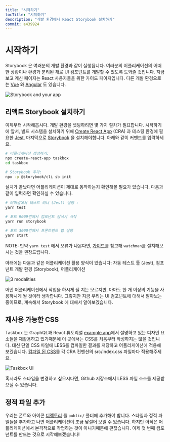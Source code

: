 ```yaml
---
title: "시작하기"
tocTitle: "시작하기"
description: "개발 환경에서 React Storybook 설치하기"
commit: a439924
---
```


# 시작하기

Storybook 은 여러분의 개발 환경과 같이 실행됩니다. 여러분의 어플리케이션의 어떠한 상황이나 환경과 분리된 채로 UI 컴포넌트를 
개발할 수 있도록 도와줄 것입니다. 지금 보고 계신 페이지는 React 사용자들을 위한 가이드 페이지입니다. 
다른 개발 환경으로는 [Vue](/vue/en/get-started) 와 [Angular](/angular/en/getstarted) 도 있습니다.

![Storybook and your app](/storybook-relationship.jpg)

## 리액트 Storybook 설치하기

이제부터 시작해봅시다. 개발 환경을 셋팅하려면 몇 가지 절차가 필요합니다. 시작하기에 앞서, 
빌드 시스템을 설치하기 위해 [Create React App](https://github.com/facebook/create-react-app) (CRA) 과
테스팅 환경에 필요한 [Jest](https://facebook.github.io/jest/), 마지막으로 [Storybook](https://storybook.js.org/) 을
설치해야합니다. 아래와 같이 커맨드를 입력하세요. 

```bash
# 어플리케이션 생성하기:
npx create-react-app taskbox
cd taskbox

# Storybook 추가:
npx -p @storybook/cli sb init
```

설치가 끝났다면 어플리케이션이 제대로 동작하는지 확인해볼 필요가 있습니다. 다음과 같이 입력하면 확인하실 수 있습니다.

```bash
# 터미널에서 테스트 러너 (Jest) 실행 :
yarn test

# 포트 9009번에서 컴포넌트 탐색기 시작
yarn run storybook

# 포트 3000번에서 프론트엔드 앱 실행
yarn start
```

<div class="aside">
  NOTE: 만약 <code>yarn test</code> 에서 오류가 나온다면, <a href="https://github.com/facebook/create-react-app/issues/871#issuecomment-252297884">가이드</a>를 참고해 <code>watchman</code>를 설치해보시는 것을 권장드립니다.
</div>

아래에는 다음과 같은 어플리케이션 활용 양식이 있습니다: 자동 테스트 툴 (Jest), 컴포넌트 개발 환경 (Storybook), 어플리케이션

![3 modalities](/app-three-modalities.png)

어떤 어플리케이션에서 작업을 하시게 될 지는 모르지만, 아마도 한 개 이상의 기능을 사용하시게 될 것이라 생각합니다. 그렇지만 지금 우리는 UI 컴포넌트에 대해서 알아보는 중이므로, 계속해서 Storybook 에 대해서 알아보겠습니다.

## 재사용 가능한 CSS

Taskbox 는 GraphQL과 React 튜토리얼 [example app](https://blog.hichroma.com/graphql-react-tutorial-part-1-6-d0691af25858)에서 설명하고 있는 디자인 요소들을 재활용하고 있기때문에 이 곳에서는 CSS를 처음부터 작성하지는 않을 것입니다. 대신 단일 CSS 파일에 LESS를 컴파일한 결과를 저장하고 어플리케이션에 적용해보겠습니다. [컴파일 된 CSS](https://github.com/hichroma/learnstorybook-code/blob/master/src/index.css)를 각 CRA 컨벤션의 src/index.css 파일마다 적용해주세요.

![Taskbox UI](/ss-browserchrome-taskbox-learnstorybook.png)

<div class="aside">
혹시라도 스타일을 변경하고 싶으시다면, Github 저장소에서 LESS 파일 소스를 제공받으실 수 있습니다.
</div>

## 정적 파일 추가

우리는 폰트와 아이콘 [디렉토리](https://github.com/hichroma/learnstorybook-code/tree/master/public) 를 `public/` 폴더에 추가해야 합니다. 스타일과 정적 파일들을 추가하고 나면 어플리케이션이 조금 낯설어 보일 수 있습니다. 하지만 아직은 어플리케이션에서 본격적으로 작업하는 것이 아니기때문에 괜찮습니다. 이제 첫 번째 컴포넌트를 만드는 것으로 시작해보겠습니다!
